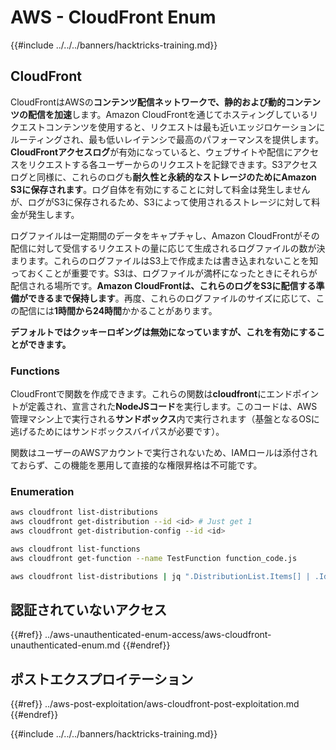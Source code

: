 # AWS - CloudFront Enum

{{#include ../../../banners/hacktricks-training.md}}

## CloudFront

CloudFrontはAWSの**コンテンツ配信ネットワークで、静的および動的コンテンツの配信を加速**します。Amazon CloudFrontを通じてホスティングしているリクエストコンテンツを使用すると、リクエストは最も近いエッジロケーションにルーティングされ、最も低いレイテンシで最高のパフォーマンスを提供します。**CloudFrontアクセスログ**が有効になっていると、ウェブサイトや配信にアクセスをリクエストする各ユーザーからのリクエストを記録できます。S3アクセスログと同様に、これらのログも**耐久性と永続的なストレージのためにAmazon S3に保存されます**。ログ自体を有効にすることに対して料金は発生しませんが、ログがS3に保存されるため、S3によって使用されるストレージに対して料金が発生します。

ログファイルは一定期間のデータをキャプチャし、Amazon CloudFrontがその配信に対して受信するリクエストの量に応じて生成されるログファイルの数が決まります。これらのログファイルはS3上で作成または書き込まれないことを知っておくことが重要です。S3は、ログファイルが満杯になったときにそれらが配信される場所です。**Amazon CloudFrontは、これらのログをS3に配信する準備ができるまで保持します**。再度、これらのログファイルのサイズに応じて、この配信には**1時間から24時間**かかることがあります。

**デフォルトではクッキーロギングは無効になっていますが、これを有効にすることができます。**

### Functions

CloudFrontで関数を作成できます。これらの関数は**cloudfront**にエンドポイントが定義され、宣言された**NodeJSコード**を実行します。このコードは、AWS管理マシン上で実行される**サンドボックス**内で実行されます（基盤となるOSに逃げるためにはサンドボックスバイパスが必要です）。

関数はユーザーのAWSアカウントで実行されないため、IAMロールは添付されておらず、この機能を悪用して直接的な権限昇格は不可能です。

### Enumeration
```bash
aws cloudfront list-distributions
aws cloudfront get-distribution --id <id> # Just get 1
aws cloudfront get-distribution-config --id <id>

aws cloudfront list-functions
aws cloudfront get-function --name TestFunction function_code.js

aws cloudfront list-distributions | jq ".DistributionList.Items[] | .Id, .Origins.Items[].Id, .Origins.Items[].DomainName, .AliasICPRecordals[].CNAME"
```
## 認証されていないアクセス

{{#ref}}
../aws-unauthenticated-enum-access/aws-cloudfront-unauthenticated-enum.md
{{#endref}}

## ポストエクスプロイテーション

{{#ref}}
../aws-post-exploitation/aws-cloudfront-post-exploitation.md
{{#endref}}

{{#include ../../../banners/hacktricks-training.md}}
